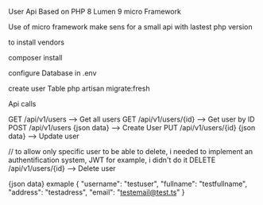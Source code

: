 User Api Based on PHP 8 Lumen 9 micro Framework

Use of micro framework make sens for a small api with lastest php version

to install vendors

composer install 

configure Database in .env

create user Table
php artisan migrate:fresh

Api calls

GET /api/v1/users --> Get all users
GET /api/v1/users/{id} --> Get user by ID
POST /api/v1/users {json data} --> Create  User
PUT /api/v1/users/{id} {json data} --> Update user

// to allow only specific user to be able to delete, i needed to implement an authentification system, JWT for example, i didn't do it
DELETE /api/v1/users/{id} --> Delete user


{json data} exmaple 
{
  "username": "testuser",
  "fullname": "testfullname",
  "address": "testadress",
  "email": "testemail@test.ts"
}